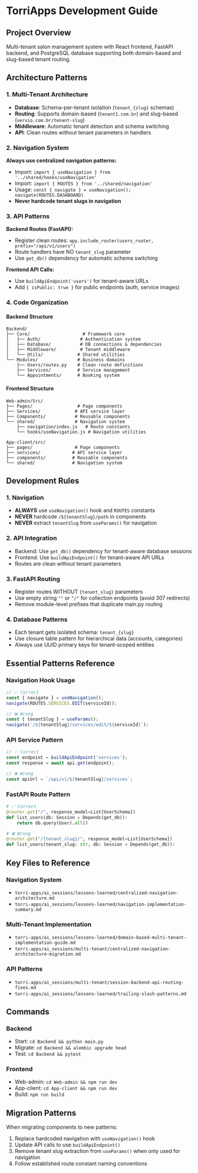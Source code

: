 # TorriApps Development Guide

## Project Overview
Multi-tenant salon management system with React frontend, FastAPI backend, and PostgreSQL database supporting both domain-based and slug-based tenant routing.

## Architecture Patterns

### 1. Multi-Tenant Architecture
- **Database**: Schema-per-tenant isolation (`tenant_{slug}` schemas)
- **Routing**: Supports domain-based (`tenant1.com.br`) and slug-based (`vervio.com.br/tenant-slug`)
- **Middleware**: Automatic tenant detection and schema switching
- **API**: Clean routes without tenant parameters in handlers

### 2. Navigation System
**Always use centralized navigation patterns:**
- Import: `import { useNavigation } from '../shared/hooks/useNavigation'`
- Import: `import { ROUTES } from '../shared/navigation'`
- Usage: `const { navigate } = useNavigation(); navigate(ROUTES.DASHBOARD)`
- **Never hardcode tenant slugs in navigation**

### 3. API Patterns
**Backend Routes (FastAPI):**
- Register clean routes: `app.include_router(users_router, prefix="/api/v1/users")`
- Route handlers have NO `tenant_slug` parameter
- Use `get_db()` dependency for automatic schema switching

**Frontend API Calls:**
- Use `buildApiEndpoint('users')` for tenant-aware URLs
- Add `{ isPublic: true }` for public endpoints (auth, service images)

### 4. Code Organization

#### Backend Structure
```
Backend/
├── Core/                    # Framework core
│   ├── Auth/               # Authentication system
│   ├── Database/           # DB connections & dependencies
│   ├── Middleware/         # Tenant middleware
│   └── Utils/             # Shared utilities
└── Modules/               # Business domains
    ├── Users/routes.py    # Clean route definitions
    ├── Services/          # Service management
    └── Appointments/      # Booking system
```

#### Frontend Structure
```
Web-admin/Src/
├── Pages/                 # Page components
├── Services/             # API service layer
├── Components/           # Reusable components
└── shared/               # Navigation system
    ├── navigation/index.js   # Route constants
    └── hooks/useNavigation.js # Navigation utilities

App-client/src/
├── pages/                # Page components  
├── services/            # API service layer
├── components/          # Reusable components
└── shared/              # Navigation system
```

## Development Rules

### 1. Navigation
- **ALWAYS** use `useNavigation()` hook and `ROUTES` constants
- **NEVER** hardcode `/${tenantSlug}/path` in components
- **NEVER** extract `tenantSlug` from `useParams()` for navigation

### 2. API Integration
- Backend: Use `get_db()` dependency for tenant-aware database sessions
- Frontend: Use `buildApiEndpoint()` for tenant-aware API URLs
- Routes are clean without tenant parameters

### 3. FastAPI Routing
- Register routes WITHOUT `{tenant_slug}` parameters
- Use empty string `""` or `"/"` for collection endpoints (avoid 307 redirects)
- Remove module-level prefixes that duplicate main.py routing

### 4. Database Patterns
- Each tenant gets isolated schema: `tenant_{slug}`
- Use closure table pattern for hierarchical data (accounts, categories)
- Always use UUID primary keys for tenant-scoped entities

## Essential Patterns Reference

### Navigation Hook Usage
```javascript
// ✅ Correct
const { navigate } = useNavigation();
navigate(ROUTES.SERVICES.EDIT(serviceId));

// ❌ Wrong
const { tenantSlug } = useParams();
navigate(`/${tenantSlug}/services/edit/${serviceId}`);
```

### API Service Pattern
```javascript
// ✅ Correct
const endpoint = buildApiEndpoint('services');
const response = await api.get(endpoint);

// ❌ Wrong  
const apiUrl = `/api/v1/${tenantSlug}/services`;
```

### FastAPI Route Pattern
```python
# ✅ Correct
@router.get("/", response_model=List[UserSchema])
def list_users(db: Session = Depends(get_db)):
    return db.query(User).all()

# ❌ Wrong
@router.get("/{tenant_slug}/", response_model=List[UserSchema])  
def list_users(tenant_slug: str, db: Session = Depends(get_db)):
```

## Key Files to Reference

### Navigation System
- `torri-apps/ai_sessions/lessons-learned/centralized-navigation-architecture.md`
- `torri-apps/ai_sessions/lessons-learned/navigation-implementation-summary.md`

### Multi-Tenant Implementation  
- `torri-apps/ai_sessions/lessons-learned/domain-based-multi-tenant-implementation-guide.md`
- `torri-apps/ai_sessions/multi-tenant/centralized-navigation-architecture-migration.md`

### API Patterns
- `torri-apps/ai_sessions/multi-tenant/session-backend-api-routing-fixes.md`
- `torri-apps/ai_sessions/lessons-learned/trailing-slash-patterns.md`

## Commands

### Backend
- Start: `cd Backend && python main.py`
- Migrate: `cd Backend && alembic upgrade head`
- Test: `cd Backend && pytest`

### Frontend
- Web-admin: `cd Web-admin && npm run dev`
- App-client: `cd App-client && npm run dev`
- Build: `npm run build`

## Migration Patterns
When migrating components to new patterns:
1. Replace hardcoded navigation with `useNavigation()` hook
2. Update API calls to use `buildApiEndpoint()`
3. Remove tenant slug extraction from `useParams()` when only used for navigation
4. Follow established route constant naming conventions